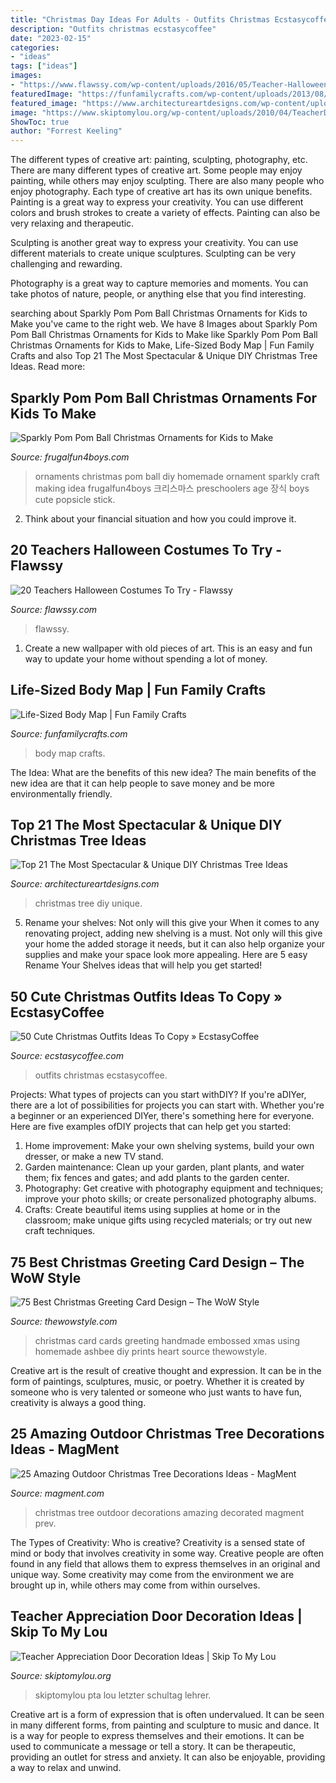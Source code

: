 ```yaml
---
title: "Christmas Day Ideas For Adults - Outfits Christmas Ecstasycoffee"
description: "Outfits christmas ecstasycoffee"
date: "2023-02-15"
categories:
- "ideas"
tags: ["ideas"]
images:
- "https://www.flawssy.com/wp-content/uploads/2016/05/Teacher-Halloween-Costume.jpg"
featuredImage: "https://funfamilycrafts.com/wp-content/uploads/2013/08/IMG_2149.jpg"
featured_image: "https://www.architectureartdesigns.com/wp-content/uploads/2014/11/1105.jpg"
image: "https://www.skiptomylou.org/wp-content/uploads/2010/04/TeacherDoor-superstar-1.jpg"
ShowToc: true
author: "Forrest Keeling"
---
```



The different types of creative art: painting, sculpting, photography, etc.
There are many different types of creative art. Some people may enjoy painting, while others may enjoy sculpting. There are also many people who enjoy photography. Each type of creative art has its own unique benefits.
Painting is a great way to express your creativity. You can use different colors and brush strokes to create a variety of effects. Painting can also be very relaxing and therapeutic.

Sculpting is another great way to express your creativity. You can use different materials to create unique sculptures. Sculpting can be very challenging and rewarding.

Photography is a great way to capture memories and moments. You can take photos of nature, people, or anything else that you find interesting.

	

		
searching about Sparkly Pom Pom Ball Christmas Ornaments for Kids to Make you've came to the right web. We have 8 Images about Sparkly Pom Pom Ball Christmas Ornaments for Kids to Make like Sparkly Pom Pom Ball Christmas Ornaments for Kids to Make, Life-Sized Body Map | Fun Family Crafts and also Top 21 The Most Spectacular &amp; Unique DIY Christmas Tree Ideas. Read more:
		
    
## Sparkly Pom Pom Ball Christmas Ornaments For Kids To Make

<img loading=lazy src="https://frugalfun4boys.com/wp-content/uploads/2015/11/pom-pom-ornament-7-Edited.jpg" onerror="this.onerror=null;this.src='https://tse3.mm.bing.net/th?id=OIP.PYiRLzNB1szaw73cCohbUQHaLH&amp;pid=15.1';" alt="Sparkly Pom Pom Ball Christmas Ornaments for Kids to Make">

_Source: frugalfun4boys.com_

>ornaments christmas pom ball diy homemade ornament sparkly craft making idea frugalfun4boys 크리스마스 preschoolers age 장식 boys cute popsicle stick. 

	

2. Think about your financial situation and how you could improve it.

    
## 20 Teachers Halloween Costumes To Try - Flawssy

<img loading=lazy src="https://www.flawssy.com/wp-content/uploads/2016/05/Teacher-Halloween-Costume.jpg" onerror="this.onerror=null;this.src='https://tse3.mm.bing.net/th?id=OIP.MdkBvkVq9yCm5VzICEeVwgHaNM&amp;pid=15.1';" alt="20 Teachers Halloween Costumes To Try - Flawssy">

_Source: flawssy.com_

>flawssy. 

	

1. Create a new wallpaper with old pieces of art. This is an easy and fun way to update your home without spending a lot of money.

    
## Life-Sized Body Map | Fun Family Crafts

<img loading=lazy src="https://funfamilycrafts.com/wp-content/uploads/2013/08/IMG_2149.jpg" onerror="this.onerror=null;this.src='https://tse4.mm.bing.net/th?id=OIP.gTmHu1WGy-Ftx72yM1BPcQHaLG&amp;pid=15.1';" alt="Life-Sized Body Map | Fun Family Crafts">

_Source: funfamilycrafts.com_

>body map crafts. 

	

The Idea: What are the benefits of this new idea?
The main benefits of the new idea are that it can help people to save money and be more environmentally friendly.

    
## Top 21 The Most Spectacular &amp; Unique DIY Christmas Tree Ideas

<img loading=lazy src="https://www.architectureartdesigns.com/wp-content/uploads/2014/11/1105.jpg" onerror="this.onerror=null;this.src='https://tse1.mm.bing.net/th?id=OIP.bdrbn_z6Uh6B4rcUA4Z37gHaLH&amp;pid=15.1';" alt="Top 21 The Most Spectacular &amp; Unique DIY Christmas Tree Ideas">

_Source: architectureartdesigns.com_

>christmas tree diy unique. 

	

5. Rename your shelves: Not only will this give your
When it comes to any renovating project, adding new shelving is a must. Not only will this give your home the added storage it needs, but it can also help organize your supplies and make your space look more appealing. Here are 5 easy Rename Your Shelves ideas that will help you get started!

    
## 50 Cute Christmas Outfits Ideas To Copy » EcstasyCoffee

<img loading=lazy src="https://i2.wp.com/www.ecstasycoffee.com/wp-content/uploads/2016/10/Cute-Christmas-outfits-4.jpg?resize=564%2C962" onerror="this.onerror=null;this.src='https://tse4.mm.bing.net/th?id=OIP.fhfQbjJBaSzo5LD08109owHaMo&amp;pid=15.1';" alt="50 Cute Christmas Outfits Ideas To Copy » EcstasyCoffee">

_Source: ecstasycoffee.com_

>outfits christmas ecstasycoffee. 

	

Projects: What types of projects can you start withDIY?
If you're aDIYer, there are a lot of possibilities for projects you can start with. Whether you're a beginner or an experienced DIYer, there's something here for everyone. Here are five examples ofDIY projects that can help get you started: 
1. Home improvement: Make your own shelving systems, build your own dresser, or make a new TV stand.
2. Garden maintenance: Clean up your garden, plant plants, and water them; fix fences and gates; and add plants to the garden center.
3. Photography: Get creative with photography equipment and techniques; improve your photo skills; or create personalized photography albums.
4. Crafts: Create beautiful items using supplies at home or in the classroom; make unique gifts using recycled materials; or try out new craft techniques.

    
## 75 Best Christmas Greeting Card Design – The WoW Style

<img loading=lazy src="http://thewowstyle.com/wp-content/uploads/2014/11/446.jpg" onerror="this.onerror=null;this.src='https://tse3.mm.bing.net/th?id=OIP.wotJQ6Jfe22Soxv7d_05VwHaPZ&amp;pid=15.1';" alt="75 Best Christmas Greeting Card Design – The WoW Style">

_Source: thewowstyle.com_

>christmas card cards greeting handmade embossed xmas using homemade ashbee diy prints heart source thewowstyle. 

	

Creative art is the result of creative thought and expression. It can be in the form of paintings, sculptures, music, or poetry. Whether it is created by someone who is very talented or someone who just wants to have fun, creativity is always a good thing.

    
## 25 Amazing Outdoor Christmas Tree Decorations Ideas - MagMent

<img loading=lazy src="https://www.magment.com/wp-content/uploads/2016/10/Outdoor-Decorated-Christmas-Tree.jpg" onerror="this.onerror=null;this.src='https://tse4.mm.bing.net/th?id=OIP.gOoecwkreZmNGrYIb0UOxgHaLH&amp;pid=15.1';" alt="25 Amazing Outdoor Christmas Tree Decorations Ideas - MagMent">

_Source: magment.com_

>christmas tree outdoor decorations amazing decorated magment prev. 

	

The Types of Creativity: Who is creative?
Creativity is a sensed state of mind or body that involves creativity in some way. Creative people are often found in any field that allows them to express themselves in an original and unique way. Some creativity may come from the environment we are brought up in, while others may come from within ourselves.

    
## Teacher Appreciation Door Decoration Ideas | Skip To My Lou

<img loading=lazy src="https://www.skiptomylou.org/wp-content/uploads/2010/04/TeacherDoor-superstar-1.jpg" onerror="this.onerror=null;this.src='https://tse1.mm.bing.net/th?id=OIP.cYkg-tU2Kjc2ahS02dihHwAAAA&amp;pid=15.1';" alt="Teacher Appreciation Door Decoration Ideas | Skip To My Lou">

_Source: skiptomylou.org_

>skiptomylou pta lou letzter schultag lehrer. 

	

Creative art is a form of expression that is often undervalued. It can be seen in many different forms, from painting and sculpture to music and dance. It is a way for people to express themselves and their emotions. It can be used to communicate a message or tell a story. It can be therapeutic, providing an outlet for stress and anxiety. It can also be enjoyable, providing a way to relax and unwind.

